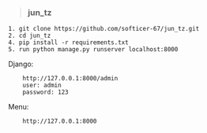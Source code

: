 > ### jun_tz

    1. git clone https://github.com/softicer-67/jun_tz.git
    2. cd jun_tz
    4. pip install -r requirements.txt
    5. run python manage.py runserver localhost:8000
  
  Django:
  
        http://127.0.0.1:8000/admin    
        user: admin
        password: 123
  Menu:
        
        http://127.0.0.1:8000
